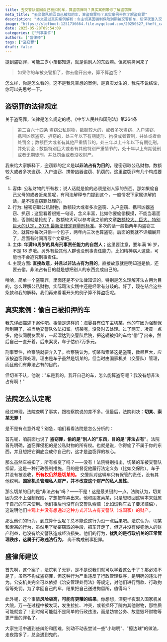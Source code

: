 ```yaml
---
title: 去交警队偷回自己被扣的车，算盗窃罪吗？真实案例带你了解盗窃罪
meta_title: "去交警队偷回自己被扣的车，算盗窃罪吗？真实案例带你了解盗窃罪"
description: "本文通过真实案例解析：车主切某因强制保险到期被交警扣车，后深夜潜入交警队偷回自己的车辆，是否构成盗窃罪？法院最终判决无罪，关键在于：一、车辆所有权未改变，交警扣车仅为行政强制措施，不改变财产私人属性；二、切某主观上无非法占有目的，只是想取回本属于自己的车辆使用。虽不构成盗窃罪，但此行为严重违反行政管理秩序，可能面临治安处罚甚至引发更严重后果。"
image: "https://slefboot-1251736664.file.myqcloud.com/20250527_theft_cases.webp"
date: 2025-05-28T09:54:09
categories: ["刑事案件"]
authors: ["盛律师"]
tags: ["盗窃罪"]
draft: false
---
```


提到盗窃罪，可能三岁小孩都知道，就是偷别人的东西嘛。但灵魂拷问来了

> 如果你的车被交警扣了，你去偷开出来，算不算盗窃？

怎么样，你是怎么看的。这不是我凭空想的案例，是真实发生的，我先不说结论，你可以先思考一下。

## 盗窃罪的法律规定

关于盗窃罪，法律是怎么规定的呢。《中华人民共和国刑法》第264条

> 第二百六十四条 盗窃公私财物，数额较大的，或者多次盗窃、入户盗窃、携带凶器盗窃、扒窃的，处三年以下有期徒刑、拘役或者管制，并处或者单处罚金；数额巨大或者有其他严重情节的，处三年以上十年以下有期徒刑，并处罚金；数额特别巨大或者有其他特别严重情节的，处十年以上有期徒刑或者无期徒刑，并处罚金或者没收财产。

我来给大家解释下，盗窃罪的定义是**以非法占有为目的**，秘密窃取公私财物，数额较大或者多次盗窃、入户盗窃、携带凶器盗窃、扒窃的。这里盗窃罪有几个构成要件:

1. 客体: 公私财物的所有权；说人话就是偷的必须是别人家的东西。那如果偷自己父母的或者近亲属呢，有司法解释专门提到这个，一般情况下家属谅解的话，是不按盗窃罪处理的。
2. 行为: 秘密窃取公私财物，数额较大或者多次盗窃、入户盗窃、携带凶器盗窃、扒窃；这里看着很短一句话，含义丰富，比如你要偷偷摸摸，不能当着面抢，否则就是抢劫了。数额较大可以参考我之前的文章[数额较大、巨大、特别巨大的认定，2025 最新法律定罪量刑标准](https://www.shenglvshi.cn/charge_amount/)。多次的话一般指两年内盗窃三次，就算你每次只偷一个包子，两年内三次也算盗窃。后面的我就不详细展开了，后面有时间再写个文章吧。
3. 主体: **年满16周岁的具有刑事责任能力的自然人**；这里要注意，要年满 16 岁，不是 18 岁哦。另外有些其他人群也没刑事责任能力，比如精神病人这些，可能也不会追究刑事责任。
4. 主观方面: **直接故意，并且以非法占有为目的**。直接故意就是明知道是偷，还要去偷。非法占有目的就是想把别人的东西变成自己的。

哈哈，简单一个盗窃罪，里面还是不少法律知识的。特别是怎么理解非法占用为目的，怎么理解公私财物，实际司法实践中还是经常有分歧的。好了，现在结合这些条款和我的解释，我们再来看看开头的例子算不算盗窃呢。

## 真实案例：偷自己被扣押的车

我先详细描述下案件吧。事情是这样的：海晏县有位车主切某，他的车因为强制保险到期了，被当地交警队依法扣留。切某呢，没及时去处理。过了两天，凌晨一点多，他伙同朋友索某，一起溜达到交警队后院，把这辆被扣的车给“偷”了出来，然后自己一直开着。后来案发，车子估价7万多元。

刑事案件，检察院就要介入了。检察院认为，切某和索某这是盗窃，数额巨大，应该按盗窃罪处理。理由是车子虽然是切某的，但当时由国家机关（交警队）管理，而且他们有非法占有的目的。

但切某不认，他说："车是我的，我开自己的车，怎么能算盗窃呢？我没有想非法占有啊！"

## 法院怎么认定呢

经过审理，法院查明了事实，跟检察院说的差不多。但最后，法院判决：**切某、索某无罪！**

是不是有点意外呢？别急，咱们看看法院是怎么分析的：

首先呢，咱前面也说了 **盗窃罪，偷的是"别人的"东西，目的是"非法占有"**。法院首先明确，盗窃罪侵犯的是公私财物的所有权。也就是说，你得偷了不属于你的东西，并且想把它彻底变成你自己的，这才是盗窃罪的核心。

那么虽然车被扣了，所有权变了吗？——没有！法院特别指出，切某的车被交警队扣留，这是一种行政强制措施，目的是督促他履行法定义务（比如交保险）。车子并没有被没收，**<span style="color: red;">所有权仍然是切某的。</span>** 交警队对这辆车只有保管的责任，没有其他权利。**国家机关管理私人财产，并不改变这个财产的私人属性**。

那么切某的目的是“非法占有”吗？——不是！这是最关键的一点。法院认为，切某因为交不上强制保险，才想把车弄出来。他和朋友索某，只是想取回这辆本来就属于自己的车来使用。他们事后也没有向交警队索赔（比如谎称车丢了要求赔偿），这说明他们<span style="color: red;">主观上并没有想通过这种方式非法占有交警队（或国家）的财产</span>。

那么他们的行为，到底算什么呢？总不能说这行为没一点后果吧。法院认为，切某和索某的行为，虽然用了秘密窃取的手段，把车开走了，但这并没有侵犯他人的财产利益，也没有给交警队造成经济损失。他们的行为，**扰乱的是行政机关的正常管理秩序，这属于行政违法行为，** 尚不构成刑事犯罪。

## 盛律师建议

首先啊，这个案子，法院判了无罪，是不是说我们就可以学着这么干了？那必须不是了，虽然不构成盗窃罪，但这种行为严重违反了行政管理秩序，是明确的违法行为。公安机关完全可以依据《治安管理处罚法》等规定，对他们进行罚款、行政拘留等处罚。为了拿回自己的车，结果把自己送进拘留所，值得吗？

此外呢，这个事情**风险极高，可能有更糟的结果**。你想想，深更半夜潜入国家机关大院，万一在过程中被发现，发生拉扯、冲突，或者损坏了院内其他财物，那性质可能就变了！到时候可能就不是简单的行政违法，而是妨害公务、故意毁坏财物等更严重的罪名了。

大家生活中遇到些纠纷和困难，别动不动去尝试一些"小聪明"、"擦边球"的做法，走夜路多了，总会遇到鬼的。